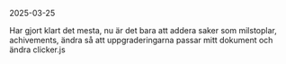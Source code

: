 2025-03-25

Har gjort klart det mesta,  nu är det bara att addera saker som milstoplar, achivements, ändra så att uppgraderingarna passar mitt dokument och ändra clicker.js